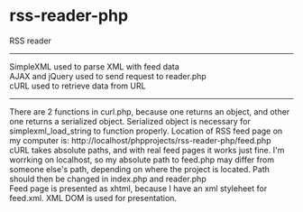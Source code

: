 # rss-reader-php

RSS reader
***
SimpleXML used to parse XML with feed data\
AJAX and jQuery used to send request to reader.php\
cURL used to retrieve data from URL
***
There are 2 functions in curl.php, because one returns an object, and other one returns a serialized object. Serialized object is necessary for simplexml_load_string to function properly.
Location of RSS feed page on my computer is: http://<span></span>localhost/phpprojects/rss-reader-php/feed.php \
cURL takes absolute paths, and with real feed pages it works just fine. I'm worrking on localhost, so my absolute path to feed.php may differ from someone else's path, depending on where the project is located. Path should then be changed in index.php and reader.php \
Feed page is presented as xhtml, because I have an xml styleheet for feed.xml. XML DOM is used for presentation. 
